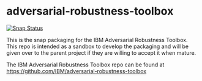 # adversarial-robustness-toolbox

[![Snap Status](https://build.snapcraft.io/badge/FrozenScience/adversarial-robustness-toolbox.svg)](https://build.snapcraft.io/user/FrozenScience/adversarial-robustness-toolbox)

This is the snap packaging for the IBM Adversarial Robustness Toolbox.
This repo is intended as a sandbox to develop the packaging and will be
given over to the parent project if they are willing to accept it when mature.

The IBM Adversarial Robustness Toolbox repo can be found at https://github.com/IBM/adversarial-robustness-toolbox

